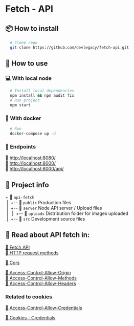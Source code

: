 # Fetch - API 

## :package: How to install

```sh
  # Clone repo
  git clone https://github.com/devlegacy/fetch-api.git
```

## :rocket: How to use

### :computer: With local node

```sh
  # Install local dependencies
  npm install && npm audit fix
  # Run project
  npm start
```

### :whale2: With docker

```sh
  # Run
  docker-compose up -d
```

### :link: Endpoints

:link: [http://localhost:8080/](http://localhost:8080/)  
:link: [http://localhost:8000/](http://localhost:8000/)  
:link: [http://localhost:8000/api/](http://localhost:8000/api/)  

## :file_folder: Project info

+&nbsp;:open_file_folder: `api-fetch`  
&nbsp;|&nbsp;&nbsp;+-- :open_file_folder: `public` Production files  
&nbsp;|&nbsp;&nbsp;+-- :open_file_folder: `server` Node API server / Upload files  
&nbsp;|&nbsp;&nbsp;&nbsp;|&nbsp;&nbsp;+-- :open_file_folder: `uploads` Distribution folder for images uploaded  
&nbsp;|&nbsp;&nbsp;+-- :open_file_folder: `src` Development source files  

## :book: Read about API fetch in:

[:link: Fetch API](https://fetch.spec.whatwg.org/#fetch-api)  
[:link: HTTP request methods](https://developer.mozilla.org/es/docs/Web/HTTP/Methods)  


[:link: Cors](https://developer.mozilla.org/en-US/docs/Web/HTTP/CORS)  

[:link: Access-Control-Allow-Origin](http://developer.mozilla.org/es/docs/Web/HTTP/Headers/Access-Control-Allow-Origin)  
[:link: Access-Control-Allow-Methods](https://developer.mozilla.org/es/docs/Web/HTTP/Headers/Access-Control-Allow-Methods)  
[:link: Access-Control-Allow-Headers](https://developer.cdn.mozilla.net/en-US/docs/Web/HTTP/Headers/Access-Control-Allow-Headers)  

### Related to cookies

[:link: Access-Control-Allow-Credentials](https://developer.mozilla.org/es/docs/Web/HTTP/Headers/Access-Control-Allow-Credentials)  

[:link: Cookies - Credentials](https://developer.mozilla.org/en-US/docs/Web/API/Request/credentials)  